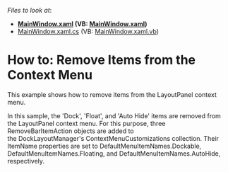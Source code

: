 <!-- default file list -->
*Files to look at*:

* **[MainWindow.xaml](./CS/DXDockingSample/MainWindow.xaml) (VB: [MainWindow.xaml](./VB/DXDockingSample/MainWindow.xaml))**
* [MainWindow.xaml.cs](./CS/DXDockingSample/MainWindow.xaml.cs) (VB: [MainWindow.xaml.vb](./VB/DXDockingSample/MainWindow.xaml.vb))
<!-- default file list end -->
# How to: Remove Items from the Context Menu


<p>This example shows how to remove items from the LayoutPanel context menu.</p>
<p>In this sample, the 'Dock', 'Float', and 'Auto Hide' items are removed from the LayoutPanel context menu. For this purpose, three RemoveBarItemAction objects are added to the DockLayoutManager's ContextMenuCustomizations collection. Their ItemName properties are set to DefaultMenuItemNames.Dockable, DefaultMenuItemNames.Floating, and DefaultMenuItemNames.AutoHide, respectively.</p>

<br/>


